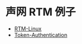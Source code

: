 # 声网 RTM 例子

- [RTM-Linux](https://docs.agora.io/cn/Real-time-Messaging/product_rtm?platform=Linux)
- [Token-Authentication](https://docs.agora.io/cn/Real-time-Messaging/rtm_integration_bp?platform=All%20Platforms)